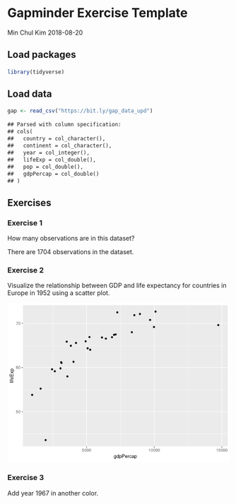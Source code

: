 Gapminder Exercise Template
================
Min Chul Kim
2018-08-20

## Load packages

``` r
library(tidyverse)
```

## Load data

``` r
gap <- read_csv("https://bit.ly/gap_data_upd")
```

    ## Parsed with column specification:
    ## cols(
    ##   country = col_character(),
    ##   continent = col_character(),
    ##   year = col_integer(),
    ##   lifeExp = col_double(),
    ##   pop = col_double(),
    ##   gdpPercap = col_double()
    ## )

## Exercises

### Exercise 1

How many observations are in this dataset?

There are 1704 observations in the dataset.

### Exercise 2

Visualize the relationship between GDP and life expectancy for countries
in Europe in 1952 using a scatter plot.

![](gapminder_files/figure-gfm/eu_52-1.png)<!-- -->

### Exercise 3

Add year 1967 in another color.

